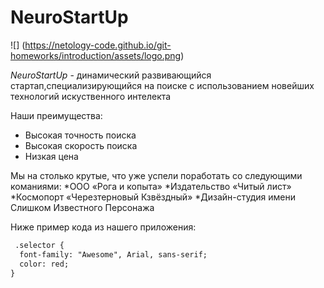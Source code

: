 # NeuroStartUp
![] (https://netology-code.github.io/git-homeworks/introduction/assets/logo.png)

*NeuroStartUp* - динамический развивающийся стартап,специализирующийся на поиске с использованием новейших технологий искуственного интелекта

Наши преимущества:
* Высокая точность поиска
* Высокая скорость поиска
* Низкая цена

Мы на столько крутые, что уже успели поработать со следующими команиями:
*ООО «Рога и копыта»
*Издательство «Читый лист»
*Космопорт «Черезтерновый Кзвёздный»
*Дизайн-студия имени Слишком Известного Персонажа

Ниже пример кода из нашего приложения:

```html
 .selector {
  font-family: "Awesome", Arial, sans-serif;
  color: red;
} 
```

